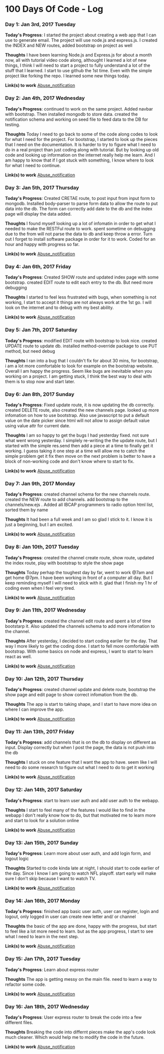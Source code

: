 # 100 Days Of Code - Log

<!-- ##########################################
### Day 0: February 30, 2016 (Example 2)
##### (delete me or comment me out)

**Today's Progress**: Fixed CSS, worked on canvas functionality for the app.

**Thoughts**: I really struggled with CSS, but, overall, I feel like I am slowly getting better at it. Canvas is still new for me, but I managed to figure out some basic functionality.

**Link(s) to work**: [Calculator App](http://www.example.com)
########################################### -->

### Day 1: Jan 3rd, 2017 Tuesday

**Today's Progress**: I started the project about creating a web app that I can use to generate email. The project will use node.js and express.js. I created the INDEX and NEW routes, added bootstrap on project as well

**Thoughts** I have been learning Node.js and Express.js for about a month now, all with tutorial video code along, althought I learned a lot of new things, I think I will need to start a project to fully understand a lot of the stuff that I learned. I start to use github the 1st time. Even with the simple project like forking the repo. I learned some new things today.

**Link(s) to work**
[Abuse_notification](https://github.com/leolee1986/abuse_notification)

### Day 2: Jan 4th, 2017 Wednesday

**Today's Progress**: continued to work on the same project. Added navbar with bootstrap. Then installed mongodb to store data. created the notification schema and working on seed file to feed data to the DB for testing.

**Thoughts** Today I need to go back to some of the code along codes to look for what I need for the project. For bootstrap, I started to look up the pieces that I need on the documentation. It is harder to try to figure what I need to do in a real project than just coding along with tutorial. But by looking up old code and looking up information on the internet really help me learn. And I am happy to know that if I got stuck with something, I know where to look for what I need to continue.

**Link(s) to work**
[Abuse_notification](https://github.com/leolee1986/abuse_notification)


### Day 3: Jan 5th, 2017 Thursday

**Today's Progress**: Created CRETAE route, to post input from input form to mongodb. Installed body-parser to parse form data to allow the route to put data into the db. The form can correctly add date to the db and the index page will display the data added.

**Thoughts** I found myself looking up a lot of infomatin in order to get what I needed to make the RESTFul route to work. spent sometime on debugging due to the from will not parse the data to db and keep throw a error. Turn out I forget to install software package in order for it to work. Coded for an hour and happy with progress so far.

**Link(s) to work**
[Abuse_notification](https://github.com/leolee1986/abuse_notification)

### Day 4: Jan 6th, 2017 Friday

**Today's Progress**: Created SHOW route and updated index page with some bootstrap. created EDIT route to edit each entry to the db. But need more debugging

**Thoughts** I started to feel less frustrated with bugs, when something is not working, I start to accept it things are not always work at the 1st go. I will look on the internet and to debug with my best ability.

**Link(s) to work**
[Abuse_notification](https://github.com/leolee1986/abuse_notification)

### Day 5: Jan 7th, 2017 Saturday

**Today's Progress**: modified EDIT route with bootstrap to look nice. created UPDATE route to update db. installed method-override package to use PUT method, but need debug

**Thoughts** I ran into a bug that I couldn't fix for about 30 mins, for bootstrap, i am a lot more comfortable to look for example on the bootstrap website. Overall I am happy the progress. Seem like bugs are inevitable when you working on a project. I am getting stuck, I think the best way to deal with them is to stop now and start later.


### Day 6: Jan 8th, 2017 Sunday

**Today's Progress**: Fixed update route, it is now updating the db correctly. created DELETE route, also created the new channels page. looked up more infomation on how to use bootstrap. Also use javascript to put a default value on the date picker since html will not allow to assign default value using value attr for current date.

**Thoughts** I am so happy to get the bugs I had yesterday fixed. not sure what went wrong yesterday. I simplely re-writing the the update route, but I started with the simple res.send then add a piece at a time to finally get it working. I guess taking it one step at a time will allow me to catch the simple problem get it fix then move on the next problem is better to have a block of non-working code and don't know where to start to fix.

**Link(s) to work**
[Abuse_notification](https://github.com/leolee1986/abuse_notification)

### Day 7: Jan 9th, 2017 Monday

**Today's Progress**: created channel schema for the new channels route. created the NEW route to add channels. add bootstrap to the channels/new.ejs . Added all IBCAP programmers to radio option html list, sorted them by name

**Thoughts** It had been a full week and I am so glad I stick to it. I know it is just a beginning, but I am excited.

**Link(s) to work**
[Abuse_notification](https://github.com/leolee1986/abuse_notification)

### Day 8: Jan 10th, 2017 Tuesday

**Today's Progress**: created the channel create route, show route, updated the index route, play with bootstrap to style the show page

**Thoughts** Today perhap the toughest day by far, went to work @7am and get home  @7pm. I have been working in front of a computer all day. But I keep reminding myself I will need to stick with it. glad that I finish my 1 hr of coding even when I feel very tired.

**Link(s) to work**
[Abuse_notification](https://github.com/leolee1986/abuse_notification)

### Day 9: Jan 11th, 2017 Wednesday

**Today's Progress**: created the channel edit route and spent a lot of time bootstarp it. Also updated the channels schema to add more infomation to the channel. 

**Thoughts** After yesterday, I decided to start coding eariler for the day. That way I more likely to get the coding done. I start to fell more comfortable with bootstrap. With some basics on node and express, I want to start to learn react as well.

**Link(s) to work**
[Abuse_notification](https://github.com/leolee1986/abuse_notification)

### Day 10: Jan 12th, 2017 Thursday

**Today's Progress**: created channel update and delete route, bootstrap the show page and edit page to show correct infomation from the db. 

**Thoughts** The app is start to taking shape, and I start to have more idea on where I can improve the app.

**Link(s) to work**
[Abuse_notification](https://github.com/leolee1986/abuse_notification)

### Day 11: Jan 13th, 2017 Friday

**Today's Progress**: add channels that is on the db to display on different as input. Display correctly but when I post the page, the data is not push into the db

**Thoughts** I stuck on one feature that I want the app to have. seem like I will need to do some research to figure out what I need to do to get it working

**Link(s) to work**
[Abuse_notification](https://github.com/leolee1986/abuse_notification)

### Day 12: Jan 14th, 2017 Saturday

**Today's Progress**: start to learn user auth and add user auth to the webapp. 

**Thoughts** I start to feel many of the features I would like to find in the webapp I don't really know how to do, but that motivated me to learn more and start to look for a solution online

**Link(s) to work**
[Abuse_notification](https://github.com/leolee1986/abuse_notification)

### Day 13: Jan 15th, 2017 Sunday

**Today's Progress**: Learn more about user auth, and add login form, and logout logic

**Thoughts** Started to code kinda late at night, I should start to code earlier of the day. Since I know I am going to watch NFL playoff. start early will make sure I don't skip because I want to watch TV.

**Link(s) to work**
[Abuse_notification](https://github.com/leolee1986/abuse_notification)

### Day 14: Jan 16th, 2017 Monday

**Today's Progress**: finished app basic user auth, user can register, login and logout, only logged in user can create new letter and/ or channel

**Thoughts** the basic of the app are done, happy with the progress, but start to feel like a lot more need to learn. but as the app progress, I start to see what I need to learn in the next step.

**Link(s) to work**
[Abuse_notification](https://github.com/leolee1986/abuse_notification)

### Day 15: Jan 17th, 2017 Tuesday

**Today's Progress**: Learn about express router

**Thoughts** The app is getting messy on the main file. need to learn a way to refactor some code.

**Link(s) to work**
[Abuse_notification](https://github.com/leolee1986/abuse_notification)

### Day 16: Jan 18th, 2017 Wednesday

**Today's Progress**: User express router to break the code into a few different files.

**Thoughts** Breaking the code into differnt pieces make the app's code look much cleaner. Which would help me to modify the code in the future. 

**Link(s) to work**
[Abuse_notification](https://github.com/leolee1986/abuse_notification)